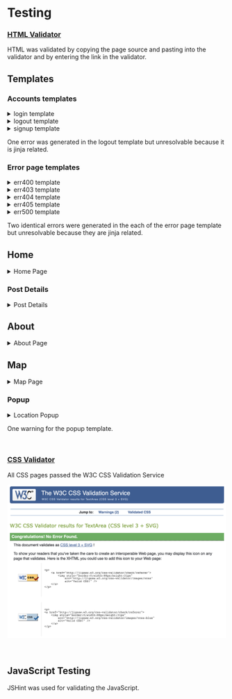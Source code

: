 # Testing

### [HTML Validator](https://validator.w3.org/)

HTML was validated by copying the page source and pasting into the validator and by entering the link in the validator.

## Templates

### Accounts templates

<details>
<summary>login template</summary>
![login](/media/testing/html/login.png)
</details>

<details>
<summary>logout template</summary>

![logout](/media/testing/html/logout.png)
</details>

<details>
<summary>signup template</summary>

![signup](/media/testing/html/signup.png)
</details>

One error was generated in the logout template but unresolvable because it is jinja related.

### Error page templates

<details>
<summary>err400 template</summary>

![err400](/media/testing/errors/err400.png)
</details>

<details>
<summary>err403 template</summary>

![err403](/media/testing/errors/err403.png)
</details>

<details>
<summary>err404 template</summary>

![err404](/media/testing/errors/err404.png)
</details>

<details>
<summary>err405 template</summary>

![err405](/media/testing/errors/err405.png)
</details>

<details>
<summary>err500 template</summary>

![err500](/media/testing/errors/err500.png)
</details>

Two identical errors were generated in the each of the error page template but unresolvable because they are jinja related.

## Home

<details>
<summary>Home Page</summary>

![Home Page](/media/testing/home.png)
</details>

### Post Details

<details>
<summary>Post Details</summary>

![Post Details](/media/testing/post_detail.png)
</details>

## About

<details>
<summary>About Page</summary>

![About Page](/media/testing/about.png)
</details>

## Map

<details>
<summary>Map Page</summary>

![Map Page](/media/testing/map.png)
</details>

### Popup

<details>
<summary>Location Popup</summary>

![Popup](/media/testing/popup.png)
</details>

One warning for the popup template.

&nbsp;

### [CSS Validator](https://jigsaw.w3.org/css-validator/)

All CSS pages passed the W3C CSS Validation Service

![CSS Validation](/media/testing/css/css.png)

&nbsp;

## JavaScript Testing

JSHint was used for validating the JavaScript. 